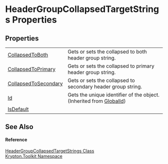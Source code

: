 # HeaderGroupCollapsedTargetStrings Properties




## Properties
<table>
<tr>
<td><a href="89a06c86-8326-0750-059d-40a9c95cd00f.md">CollapsedToBoth</a></td>
<td>Gets or sets the collapsed to both header group string.</td></tr>
<tr>
<td><a href="6199e930-80d7-834f-651f-f101b9f8ae0b.md">CollapsedToPrimary</a></td>
<td>Gets or sets the collapsed to primary header group string.</td></tr>
<tr>
<td><a href="e0cb51d3-b12a-035e-1cc3-5e221cdd8e69.md">CollapsedToSecondary</a></td>
<td>Gets or sets the collapsed to secondary header group string.</td></tr>
<tr>
<td><a href="71a6846f-bfb6-fb58-b361-6b43ae0583a8.md">Id</a></td>
<td>Gets the unique identifier of the object.<br />(Inherited from <a href="9ef2ca3a-e03e-8927-105a-2f9a6fbdf849.md">GlobalId</a>)</td></tr>
<tr>
<td><a href="40c097be-c23d-80f6-f3da-58ec9765f7f3.md">IsDefault</a></td>
<td> </td></tr>
</table>

## See Also


#### Reference
<a href="958801e3-75f2-42c2-88fd-d71e0e04ac04.md">HeaderGroupCollapsedTargetStrings Class</a>  
<a href="79d2eac2-21f4-54ff-7552-b20c33c30600.md">Krypton.Toolkit Namespace</a>  
